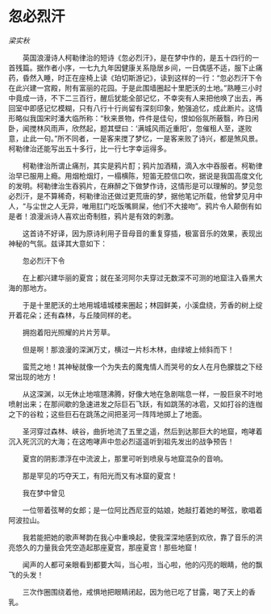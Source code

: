 # 忽必烈汗

*梁实秋*

　　英国浪漫诗人柯勒律治的短诗《忽必烈汗》，是在梦中作的，是五十四行的一首残篇。据作者小序，一七九九年因健康关系隐居乡间，一日偶感不适，服下止痛药，昏然入睡，时正在座椅上读《珀切斯游记》，读到这样的一行：“忽必烈汗下令在此兴建一宫殿，附有富丽的花园。于是此围墙圈起十里肥沃的土地。”熟睡三小时中竟成一诗，不下二三百行，醒后犹能全部记忆，不幸突有人来把他唤了出去，再回室中即感记忆模糊，只有八行十行尚留有深刻印象，勉强追忆，成此断片。这情形略似我国宋时潘大临所称：“秋来景物，件件是佳句，恨如俗氛所蔽翳，昨日闲卧，闻搅林风雨声，欣然起，题其壁曰：‘满城风雨近重阳’，忽催租人至，遂败意，止此一句。”所不同者，一是客来搅了梦忆，一是客来败了诗兴，都是煞风景。柯勒律治还能写出五十多行，比一行七字幸运得多。

　　柯勒律治所谓止痛剂，其实是鸦片酊；鸦片加酒精，滴入水中吞服者。柯勒律治早已服用上瘾。用烟枪烟灯，一榻横陈，短笛无腔信口吹，据说是我国高度文化的发明。柯勒律治生吞鸦片，在麻醉之下做梦作诗，这情形是可以理解的。梦见忽必烈汗，是不算稀奇，柯勒律治还做过更荒唐的梦，据他笔记所载，他曾梦见月中人，“与尘世之人无异，唯用肛门吃饭嘴屙屎，他们不大接吻”。鸦片令人颠倒有如是者！浪漫派诗人喜欢出奇制胜，鸦片是有效的刺激。

　　这首诗不好译，因为原诗利用子音母音的重复穿插，极富音乐的效果，表现出神秘的气氛。兹译其大意如下：

　　忽必烈汗下令

　　在上都兴建华丽的夏宫；就在圣河阿尔夫穿过无数深不可测的地窟注入昏黑大海的那地方。

　　于是十里肥沃的土地用城墙城楼来圈起；林园鲜美，小溪盘绕，芳香的树上绽开着花朵；还有森林，与丘陵同样的老。

　　拥抱着阳光照耀的片片芳草。

　　但是啊！那浪漫的深渊万丈，横过一片杉木林，由绿坡上倾斜而下！

　　蛮荒之地！其神秘就像一个为失去的魔鬼情人而哭号的女人在月色朦胧之下经常出现的地方！

　　从这深渊，以无休止地喧豗沸腾，好像大地在急剧喘息一样，一股巨泉不时地喷射出来；在那间歇的急速进发之际巨石飞跃，有如跳荡的冰雹，又如打谷的连枷之下的谷粒；这些巨石在跳荡之间把圣河一阵阵地掷上了地面。

　　圣河穿过森林、峡谷，曲折地流了五里之遥，然后到达那巨大的地窟，咆哮着沉入死沉沉的大海；在这咆哮声中忽必烈遥遥听到祖先发出的战争预告！

　　夏宫的阴影漂浮在中流波上，那里可听到喷泉与地窟混杂的音响。

　　那是罕见的巧夺天工，有阳光而又有冰窟的夏宫！

　　我在梦中曾见

　　一位带着弦琴的女郎；是一位阿比西尼亚的姑娘，她敲打着她的琴弦，歌唱着阿波拉山。

　　我若能把她的歌声琴韵在我心中重唤起，使我深深地感到欢欣，靠了音乐的洪亮悠久的力量我会凭空造起那座夏宫，那座夏宫！那些地窟！

　　闻声的人都可亲眼看到都要大叫，当心啦，当心啦，他的闪亮的眼睛，他的飘飞的头发！

　　三次作圈围绕着他，戒惧地把眼睛闭起，因为他已吃了甘露，喝了天上的香乳。
